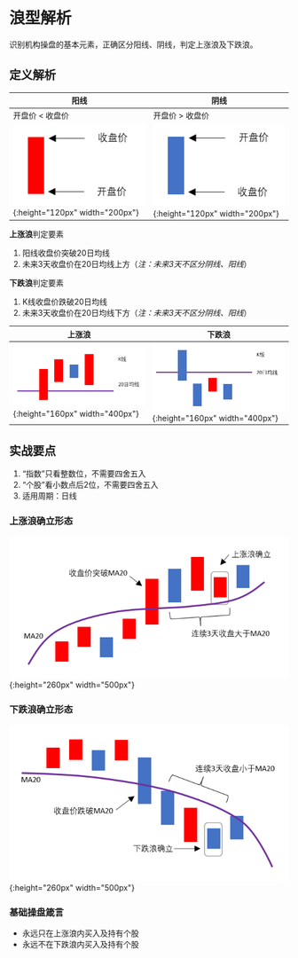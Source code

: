 # 浪型解析

识别机构操盘的基本元素，正确区分阳线、阴线，判定上涨浪及下跌浪。

## 定义解析

阳线|阴线
-|-
开盘价 < 收盘价 | 开盘价 > 收盘价
![阳线](img/yangxian.png){:height="120px" width="200px"} | ![阴线](img/yinxian.png){:height="120px" width="200px"}

**上涨浪**判定要素

1. 阳线收盘价突破20日均线
2. 未来3天收盘价在20日均线上方（*注：未来3天不区分阴线、阳线*）

**下跌浪**判定要素

1. K线收盘价跌破20日均线
2. 未来3天收盘价在20日均线下方（*注：未来3天不区分阴线、阳线*）

上涨浪 | 下跌浪
-|-
![上涨浪](img/shangzhanglang.png){:height="160px" width="400px"} | ![下跌浪](img/xiadielang.png){:height="160px" width="400px"}

## 实战要点

1. “指数”只看整数位，不需要四舍五入
2. “个股”看小数点后2位，不需要四舍五入
3. 适用周期：日线

### 上涨浪确立形态

![上涨浪确立](img/shangzhanglangok.png){:height="260px" width="500px"} 

### 下跌浪确立形态

![下跌浪确立](img/xiadielangok.png){:height="260px" width="500px"}

### 基础操盘箴言

- 永远只在上涨浪内买入及持有个股
- 永远不在下跌浪内买入及持有个股
